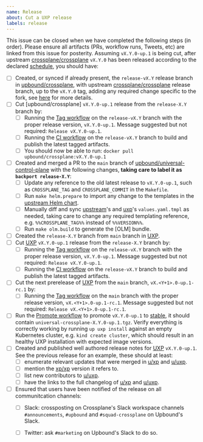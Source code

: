 ```yaml
---
name: Release
about: Cut a UXP release
labels: release
---
```


<!--
Issue title should be in the following format:

    Cut vX.Y.0-up.1 Release on DATE

For example:

    Cut v1.3.0-up.1 on June 29, 2021.

Please assign the release manager to the issue.
-->

This issue can be closed when we have completed the following steps (in order).
Please ensure all artifacts (PRs, workflow runs, Tweets, etc) are linked from
this issue for posterity. Assuming `vX.Y.0-up.1` is being cut, after upstream
[crossplane/crossplane](upstream-xp) `vX.Y.0` has been released
according to the declared [schedule](uxp-schedule), you should have:

- [ ] Created, or synced if already present, the `release-vX.Y` release branch in [upbound/crossplane](upbound-xp-fork), with upstream [crossplane/crossplane](upstream-xp) release branch, up to the `vX.Y.0` tag, adding any required change specific to the fork, see [here](sync-xp-fork) for more details.
- [ ] Cut [upbound/crossplane] `vX.Y.0-up.1` release from the `release-X.Y` branch by:
  - [ ] Running the [Tag workflow](tag-xp-fork) on the `release-vX.Y` branch with the proper release version, `vX.Y.0-up.1`. Message suggested but not required: `Release vX.Y.0-up.1`.
  - [ ] Running the [CI workflow](ci-xp-fork) on the `release-vX.Y` branch to build and publish the latest tagged artifacts.
  - [ ] You should now be able to run: `docker pull upbound/crossplane:vX.Y.0-up.1`
- [ ] Created and merged a PR to the `main` branch of [upbound/universal-control-plane](uxp) with the following changes, **taking care to label it as `backport release-X.Y`**:
  - [ ] Update any reference to the old latest release to `vX.Y.0-up.1`, such as `CROSSPLANE_TAG` and `CROSSPLANE_COMMIT` in the `Makefile`.
  - [ ] Run `make helm.prepare` to import any change to the templates in the [upstream Helm chart](upstream-helm-chart).
  - [ ] Manually diff and sync [upstream](upstream-xp-values)'s and [uxp](uxp-values)'s `values.yaml.tmpl` as needed, taking care to change any required templating reference, e.g. `%%CROSSPLANE_TAG%%` instead of `%%VERSION%%`.
  - [ ] Run `make olm.build` to generate the [OLM] bundle.
- [ ] Created the `release-X.Y` branch from `main` branch in [UXP](uxp).
- [ ] Cut [UXP](uxp) `vX.Y.0-up.1` release from the `release-X.Y` branch by:
  - [ ] Running the [Tag workflow](tag-uxp) on the `release-vX.Y` branch with the proper release version, `vX.Y.0-up.1`. Message suggested but not required: `Release vX.Y.0-up.1`.
  - [ ] Running the [CI workflow](ci-uxp) on the `release-vX.Y` branch to build and publish the latest tagged artifacts.
- [ ] Cut the next prerelease of [UXP](uxp) from the `main` branch, `vX.<Y+1>.0-up.1-rc.1` by:
  - [ ] Running the [Tag workflow](tag-uxp) on the `main` branch with the proper release version, `vX.<Y+1>.0-up.1-rc.1`. Message suggested but not required: `Release vX.<Y+1>.0-up.1-rc.1`.
- [ ] Run the [Promote workflow](promote-uxp) to promote `vX.Y.0-up.1` to [stable](uxp-stable-channel), it should contain `universal-crossplane-X.Y.0-up.1.tgz`. Verify everything is correctly working by running `up uxp install` against an empty Kubernetes cluster, e.g. `kind create cluster`, which should result in an healthy UXP installation with expected image versions.
- [ ] Created and published well authored release notes for [UXP](uxp-releases) `vX.Y.0-up.1`. See the previous release for an example, these should at least:
  - [ ] enumerate relevant updates that were merged in [u/xp](upbound-xp-fork) and [u/uxp](uxp).
  - [ ] mention the [xp/xp](upstream-xp) version it refers to.
  - [ ] list new contributors to [u/uxp](uxp).
  - [ ] have the links to the full changelog of [u/xp](upbound-xp-fork) and [u/uxp](uxp).
- [ ] Ensured that users have been notified of the release on all communitcation channels:
  - [ ] Slack: crossposting on Crossplane's Slack workspace channels `#announcements`, `#upbound` and `#squad-crossplane` on Upbound's Slack.
  - [ ] Twitter: ask `#marketing` on Upbound's Slack to do so.


<!-- Named Links -->
[ci-uxp]: https://github.com/upbound/universal-control-plane/actions/workflows/ci.yml
[ci-xp-fork]: https://github.com/upbound/crossplane/actions/workflows/ci.yml
[promote-uxp]: https://github.com/upbound/universal-control-plane/actions/workflows/promote.yml
[sync-xp-fork]: https://github.com/upbound/universal-crossplane/blob/main/CONTRIBUTING.md#crossplane-fork-sync
[tag-uxp]: https://github.com/upbound/universal-control-plane/actions/workflows/tag.yml
[tag-xp-fork]: https://github.com/upbound/crossplane/actions/workflows/tag.yml
[upbound-xp-fork]: https://github.com/upbound/crossplane
[upstream-helm-chart]: https://github.com/crossplane/crossplane/tree/master/cluster/charts/crossplane
[upstream-xp-values]: https://github.com/crossplane/crossplane/blob/master/cluster/charts/crossplane/values.yaml.tmpl
[upstream-xp]: https://github.com/crossplane/crossplane
[uxp-main-channel]: https://charts.upbound.io/main
[uxp-releases]: https://github.com/upbound/universal-crossplane/releases
[uxp-schedule]: https://github.com/upbound/universal-crossplane/blob/main/README.md#releases
[uxp-stable-channel]: https://charts.upbound.io/stable
[uxp-values]: https://github.com/upbound/universal-crossplane/blob/main/cluster/charts/universal-crossplane/values.yaml.tmpl
[uxp]: https://github.com/upbound/universal-control-plane
